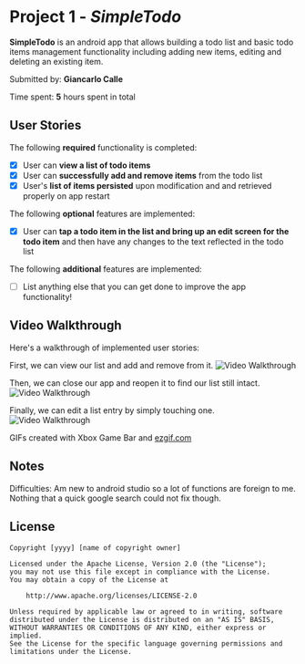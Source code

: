 # Project 1 - *SimpleTodo*

**SimpleTodo** is an android app that allows building a todo list and basic todo items management functionality including adding new items, editing and deleting an existing item.

Submitted by: **Giancarlo Calle**

Time spent: **5** hours spent in total

## User Stories

The following **required** functionality is completed:

* [x] User can **view a list of todo items**
* [x] User can **successfully add and remove items** from the todo list
* [x] User's **list of items persisted** upon modification and and retrieved properly on app restart

The following **optional** features are implemented:

* [x] User can **tap a todo item in the list and bring up an edit screen for the todo item** and then have any changes to the text reflected in the todo list

The following **additional** features are implemented:

* [ ] List anything else that you can get done to improve the app functionality!

## Video Walkthrough

Here's a walkthrough of implemented user stories:

First, we can view our list and add and remove from it.
<img src='https://imgur.com/a/Yra4wNu' title='simpleTodo_addRemove' width='' alt='Video Walkthrough' />

Then, we can close our app and reopen it to find our list still intact.
<img src='https://imgur.com/a/SraFSZF' title='simpleTodo_persistence' width='' alt='Video Walkthrough' />

Finally, we can edit a list entry by simply touching one. 
<img src='https://imgur.com/a/ZwNRaRj' title='simpleTodo_edit' width='' alt='Video Walkthrough' />

GIFs created with Xbox Game Bar and [ezgif.com](https://ezgif.com/video-to-gif)

## Notes

Difficulties:
Am new to android studio so a lot of functions are foreign to me. Nothing that a quick google search could not fix though.

## License

    Copyright [yyyy] [name of copyright owner]

    Licensed under the Apache License, Version 2.0 (the "License");
    you may not use this file except in compliance with the License.
    You may obtain a copy of the License at

        http://www.apache.org/licenses/LICENSE-2.0

    Unless required by applicable law or agreed to in writing, software
    distributed under the License is distributed on an "AS IS" BASIS,
    WITHOUT WARRANTIES OR CONDITIONS OF ANY KIND, either express or implied.
    See the License for the specific language governing permissions and
    limitations under the License.
